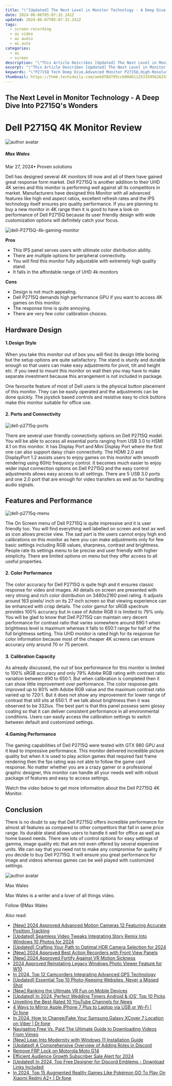 ```yaml
---
title: "\"[Updated] The Next Level in Monitor Technology - A Deep Dive Into P2715Q's Wonders\""
date: 2024-06-06T05:07:32.241Z
updated: 2024-06-07T05:07:32.241Z
tags: 
  - screen-recording
  - ai video
  - ai audio
  - ai auto
categories: 
  - ai
  - screen
description: "\"This Article Describes [Updated] The Next Level in Monitor Technology - A Deep Dive Into P2715Q's Wonders\""
excerpt: "\"This Article Describes [Updated] The Next Level in Monitor Technology - A Deep Dive Into P2715Q's Wonders\""
keywords: "\"P2715Q Tech Deep Dive,Advanced Monitor P2715Q,High-Resolution Q Monitors,UltraWide 4K P2715Q,Innovative Display P2715Q,Next Level UHD Tech,Ultra Wide P2715Q Monitor\""
thumbnail: https://thmb.techidaily.com/ae6df8d795ccb00d61125315956262434c01d350a9cd0692f6268b3c3a74de3f.jpg
---
```


## The Next Level in Monitor Technology - A Deep Dive Into P2715Q's Wonders

# Dell P2715Q 4K Monitor Review

![author avatar](https://images.wondershare.com/filmora/article-images/max-wales-author.jpg)

##### Max Wales

 Mar 27, 2024• Proven solutions

 Dell has designed several 4K monitors till now and all of them have gained great response form market. Dell P2715Q is another addition to their UHD 4K series and this monitor is performing well against all its competitors in market. Manufacturers have designed this Monitor with all advanced features like high end aspect ratios, excellent refresh rates and the IPS technology itself ensures pro quality performance. If you are planning to buy a new monitor in 4K range then it is good to have a look on performance of Dell P2715Q because its user friendly design with wide customization options will definitely catch your focus.

![dell-P2715Q-4k-gaming-monitor](https://images.wondershare.com/filmora/article-images/dell-P2715Q-4k-gaming-monitor.jpg)

**Pros**

* This IPS panel serves users with ultimate color distribution ability.
* There are multiple options for peripheral connectivity.
* You will find this monitor fully adjustable with extremely high quality stand.
* It falls in the affordable range of UHD 4k monitors

**Cons**

* Design is not much appealing.
* Dell P2715Q demands high performance GPU if you want to access 4K games on this monitor.
* The response time is quite annoying.
* There are very few color calibration choices.

## Hardware Design

#### 1.Design Style

 When you take this monitor out of box you will find its design little boring but the setup options are quite satisfactory. The stand is sturdy and durable enough so that users can make easy adjustments for pivot, tilt and height etc. If you need to mount this monitor on wall then you may have to make separate investment because this arrangement is not included in package.

 One favourite feature of most of Dell users is the physical button placement of this monitor. They can be easily operated and the adjustments can be done quickly. The joystick based controls and resistive easy to click buttons make this monitor suitable for office use.

#### 2. Ports and Connectivity

![dell-p2715q-ports](https://images.wondershare.com/filmora/article-images/dell-p2715q-ports.jpg)

 There are several user friendly connectivity options on Dell P2715Q model. You will be able to access all essential ports ranging from USB 3.0 to HSMI 4.1 on this monitor. It has Display Port and Mini Display Port where the first one can also support daisy chain connectivity. The HDMI 2.0 and DisplayPort 1.2 assists users to enjoy games on this monitor with smooth rendering using 60Hz frequency control. It becomes much easier to enjoy wider input connection options on Dell P2715Q and the easy control adjustments allows easy access to all settings. There are 5 USB 3.0 ports and one 2.0 port that are enough for video transfers as well as for handling audio signals.

## Features and Performance

![dell-p2715q-menu](https://images.wondershare.com/filmora/article-images/dell-p2715q-menu.jpg)

 The On Screen menu of Dell P2715Q is quite impressive and it is user friendly too. You will find everything well labelled on screen and text as well as icon allows precise view. The sad part is the users cannot enjoy high end calibrations on this monitor as here you can make adjustments only for few basic settings including RGB values, sharpness, contrast and brightness. People rate its settings menu to be precise and user friendly with higher simplicity. There are limited options on menu but they offer access to all useful properties.

#### 2. Color Performance

 The color accuracy for Dell P2715Q is quite high and it ensures classic response for video and images. All details on screen are presented with very strong and rich color distribution on 3480x2160 pixel rating. It adjusts around 163 pixels/ inch on its 27 inch screen so that viewing experience can be enhanced with crisp details. The color gamut for sRGB spectrum provides 100% accuracy but in case of Adobe RGB it is limited to 79% only. You will be glad to know that Dell P2715Q can maintain very decent performance for contrast ratio that varies somewhere around 690:1 when brightness level is maximum whereas it falls to 650:1 range for half of the full brightness setting. This UHD monitor is rated high for its response for color information because most of the cheaper 4K screens can ensure accuracy only around 70 or 75 percent.

#### 3. Calibration Capacity

 As already discussed, the out of box performance for this monitor is limited to 100% sRGB accuracy and only 79% Adobe RGB rating with contrast ratio variation between 690 to 650:1\. But when calibration is completed then it can show little improvement over performance. The color response gets improved up to 80% with Adobe RGB value and the maximum contrast ratio varied up to 720:1\. But it does not show any improvement for lower range of contrast that still sits at 650:1\. If we talk about brightness then it was observed to be 332lux. The best part is that this panel possess semi glossy coating so that it can deliver consistent performance in all environmental conditions. Users can easily access the calibration settings to switch between default and customized settings.

#### 4.Gaming Performance

 The gaming capabilities of Dell P2715Q were tested with GTX 980 GPU and it lead to impressive performance. This monitor delivered incredible picture quality but when it is used to play action games that required fast frame rendering then the fps rating was not able to follow the game card response. No matter whether you are a crazy gamer or a professional graphic designer, this monitor can handle all your needs well with robust package of features and easy to access settings.

 Watch the video below to get more information about the Dell P2715Q 4K Monitor.

## Conclusion

 There is no doubt to say that Dell P2715Q offers incredible performance for almost all features as compared to other competitors that fall in same price range. Its durable stand allows users to handle it well for office as well as home based needs. There are lots of control options for easy settings of gamma, image quality etc that are not even offered by several expensive units. We can say that you need not to make any compromise for quality if you decide to buy Dell P2715Q. It will ensure you great performance for image and videos whereas games can be well played with customized settings.

![author avatar](https://images.wondershare.com/filmora/article-images/max-wales-author.jpg)

Max Wales

Max Wales is a writer and a lover of all things video.

Follow @Max Wales


<ins class="adsbygoogle"
     style="display:block"
     data-ad-format="autorelaxed"
     data-ad-client="ca-pub-7571918770474297"
     data-ad-slot="1223367746"></ins>



<ins class="adsbygoogle"
     style="display:block"
     data-ad-client="ca-pub-7571918770474297"
     data-ad-slot="8358498916"
     data-ad-format="auto"
     data-full-width-responsive="true"></ins>


<span class="atpl-alsoreadstyle">Also read:</span>
<div><ul>
<li><a href="https://vp-tips.techidaily.com/new-2024-approved-advanced-motion-cameras-12-featuring-accurate-position-tracking/"><u>[New] 2024 Approved  Advanced Motion Cameras 12  Featuring Accurate Position Tracking</u></a></li>
<li><a href="https://vp-tips.techidaily.com/updated-seamless-video-tweaks-integrating-story-remix-into-windows-10-photos-for-2024/"><u>[Updated] Seamless Video Tweaks  Integrating Story Remix Into Windows 10 Photos for 2024</u></a></li>
<li><a href="https://vp-tips.techidaily.com/updated-crafting-your-path-to-optimal-hdr-camera-selection-for-2024/"><u>[Updated] Crafting Your Path to Optimal HDR Camera Selection for 2024</u></a></li>
<li><a href="https://vp-tips.techidaily.com/new-2024-approved-best-action-recorders-with-front-view-panels/"><u>[New] 2024 Approved  Best Action Recorders with Front View Panels</u></a></li>
<li><a href="https://vp-tips.techidaily.com/new-2024-approved-fortify-against-vr-motion-sickness/"><u>[New] 2024 Approved  Fortify Against VR Motion Sickness</u></a></li>
<li><a href="https://vp-tips.techidaily.com/2024-approved-reinstating-legacy-windows-photo-viewer-feature-for-w10/"><u>2024 Approved  Reinstating Legacy Windows Photo Viewer Feature for W10</u></a></li>
<li><a href="https://vp-tips.techidaily.com/in-2024-top-12-camcorders-integrating-advanced-gps-technology/"><u>In 2024, Top 12 Camcorders  Integrating Advanced GPS Technology</u></a></li>
<li><a href="https://vp-tips.techidaily.com/updated-essential-top-10-photo-keeping-websites-never-a-missed-shot/"><u>[Updated] Essential Top 10 Photo-Keeping Websites, Never a Missed Shot</u></a></li>
<li><a href="https://vp-tips.techidaily.com/new-ranking-the-ultimate-vr-fun-on-mobile-devices/"><u>[New] Ranking the Ultimate VR Fun on Mobile Devices</u></a></li>
<li><a href="https://vp-tips.techidaily.com/updated-in-2024-perfect-wedding-timers-android-and-ios-top-10-picks/"><u>[Updated] In 2024, Perfect Wedding Timers  Android & iOS' Top 10 Picks</u></a></li>
<li><a href="https://youtube-clips.techidaily.com/unveiling-the-best-rated-10-youtube-channels-for-news/"><u>Unveiling the Best-Rated 10 YouTube Channels for News</u></a></li>
<li><a href="https://screen-mirror.techidaily.com/4-ways-to-mirror-apple-iphone-7-plus-to-laptop-via-usb-or-wi-fi-drfone-by-drfone-ios/"><u>4 Ways to Mirror Apple iPhone 7 Plus to Laptop via USB or Wi-Fi | Dr.fone</u></a></li>
<li><a href="https://location-social.techidaily.com/in-2024-how-to-changefake-your-samsung-galaxy-xcover-7-location-on-viber-drfone-by-drfone-virtual-android/"><u>In 2024, How to Change/Fake Your Samsung Galaxy XCover 7 Location on Viber | Dr.fone</u></a></li>
<li><a href="https://vimeo-videos.techidaily.com/navigating-free-vs-paid-the-ultimate-guide-to-downloading-videos-from-vimeo/"><u>Navigating Free Vs. Paid  The Ultimate Guide to Downloading Videos From Vimeo</u></a></li>
<li><a href="https://extra-support.techidaily.com/new-leap-into-modernity-with-windows-11-installation-guide/"><u>[New] Leap Into Modernity with Windows 11 Installation Guide</u></a></li>
<li><a href="https://discord-videos.techidaily.com/updated-a-comprehensive-overview-of-adding-roles-in-discord/"><u>[Updated] A Comprehensive Overview of Adding Roles in Discord</u></a></li>
<li><a href="https://review-topics.techidaily.com/remove-frp-lock-on-motorola-moto-g14-by-drfone-android-unlock-remove-google-frp/"><u>Remove FRP Lock on Motorola Moto G14</u></a></li>
<li><a href="https://youtube-videos.techidaily.com/efficient-audience-growth-subscriber-sale-alert-for-2024/"><u>Efficient Audience Growth  Subscriber Sale Alert for 2024</u></a></li>
<li><a href="https://discord-videos.techidaily.com/updated-in-2024-top-free-designer-for-discord-emblems-download-links-included/"><u>[Updated] In 2024, Top Free Designer for Discord Emblems - Download Links Included</u></a></li>
<li><a href="https://change-location.techidaily.com/in-2024-top-15-augmented-reality-games-like-pokemon-go-to-play-on-xiaomi-redmi-a2plus-drfone-by-drfone-virtual-android/"><u>In 2024, Top 15 Augmented Reality Games Like Pokémon GO To Play On Xiaomi Redmi A2+ | Dr.fone</u></a></li>
</ul></div>
